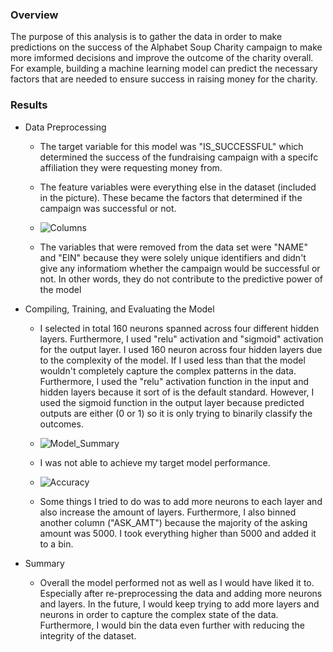 ### Overview 
The purpose of this analysis is to gather the data in order to make predictions on the success of the Alphabet Soup Charity campaign to make more imformed decisions and improve the outcome of the charity overall. For example, building a machine learning model can predict the necessary factors that are needed to ensure success in raising money for the charity. 
### Results
* Data Preprocessing
    * The target variable for this model was "IS_SUCCESSFUL" which determined the success of the fundraising campaign with a specifc affiliation they were requesting money from.

    * The feature variables were everything else in the dataset (included in the picture). These became the factors that determined if the campaign was successful or not.
      
   * ![Columns](https://github.com/chris-levine/deep-learning-challenge/assets/143342297/96ee9b81-ea52-4296-877a-45d4c6daf72d)

    * The variables that were removed from the data set were "NAME" and "EIN" because they were solely unique identifiers and didn't give any informatiom whether the campaign would be successful or not. In other words, they do not contribute to the predictive power of the model

* Compiling, Training, and Evaluating the Model
    * I selected in total 160 neurons spanned across four different hidden layers. Furthermore, I used "relu" activation and "sigmoid" activation for the output layer. I used 160 neuron across four hidden layers due to the complexity of the model. If I used less than that the model wouldn't completely capture the complex patterns in the data. Furthermore, I used the "relu" activation function in the input and hidden layers because it sort of is the default standard. However, I used the sigmoid function in the output layer because predicted outputs are either (0 or 1) so it is only trying to binarily classify the outcomes.
    * ![Model_Summary](https://github.com/chris-levine/deep-learning-challenge/assets/143342297/e8d83d5c-f92f-48e3-ba40-a460b76086f6)

    * I was not able to achieve my target model performance.
    * ![Accuracy](https://github.com/chris-levine/deep-learning-challenge/assets/143342297/cfb15bb1-cd2c-4208-a7ae-ea785c01d922)

    * Some things I tried to do was to add more neurons to each layer and also increase the amount of layers. Furthermore, I also binned another column ("ASK_AMT") because the majority of the asking amount was 5000. I took everything higher than 5000 and added it to a bin. 

* Summary
    * Overall the model performed not as well as I would have liked it to. Especially after re-preprocessing the data and adding more neurons and layers. In the future, I would keep trying to add more layers and neurons in order to capture the complex state of the data. Furthermore, I would bin the data even further with reducing the integrity of the dataset.
